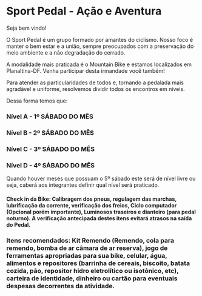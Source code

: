 # Sport Pedal - Ação e Aventura

Seja bem vindo!

O Sport Pedal é um grupo formado por amantes do ciclismo. Nosso foco é manter o bem estar e a união, sempre preocupados com a preservação do meio ambiente e a não degradação do cerrado. 

A modalidade mais praticada é o Mountain Bike e estamos localizados em Planaltina-DF. Venha participar desta irmandade você também! 

Para atender as particularidades de todos e, tornando a pedalada mais agradável e uniforme, resolvemos dividir todos os encontros em níveis. 

Dessa forma temos que:

### Nível A - 1º SÁBADO DO MÊS
### Nível B - 2º SÁBADO DO MÊS
### Nível C - 3º SÁBADO DO MÊS
### Nível D - 4º SÁBADO DO MÊS

Quando houver meses que possuam o 5º sábado este será de nível livre ou seja, caberá aos integrantes definir qual nível será praticado.

#### Check in da Bike: Calibragem dos pneus, regulagem das marchas, lubrificação da corrente, verificação dos freios, Ciclo computador (Opcional porém importante), Luminosos traseiros e dianteiro (para pedal noturno). A verificação antecipada destes itens evitará atrasos na saída do Pedal.

### Itens recomendados: Kit Remendo (Remendo, cola para remendo, bomba de ar câmara de ar reserva), jogo de ferramentas apropriadas para sua bike, celular, água, alimentos e repositores (barrinha de cereais, biscoito, batata cozida, pão, repositor hidro eletrolítico ou isotônico, etc), carteira de identidade, dinheiro ou cartão para eventuais despesas decorrentes da atividade.
